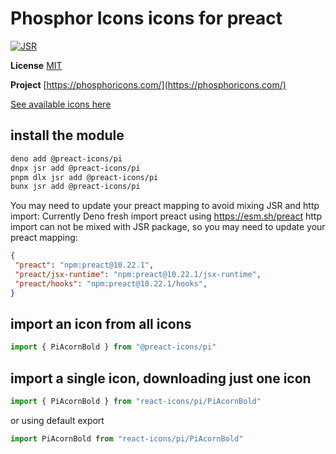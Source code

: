 # Phosphor Icons icons for preact

[![JSR](https://jsr.io/badges/@preact-icons/pi)](https://jsr.io/@preact-icons/pi)

**License** [MIT](https://raw.githubusercontent.com/phosphor-icons/core/main/LICENSE)

**Project** [https://phosphoricons.com/](https://phosphoricons.com/)

[See available icons here](https://react-icons.deno.dev/pi)

## install the module

```bash
deno add @preact-icons/pi
dnpx jsr add @preact-icons/pi
pnpm dlx jsr add @preact-icons/pi
bunx jsr add @preact-icons/pi
```

You may need to update your preact mapping to avoid mixing JSR and http import:
Currently Deno fresh import preact using https://esm.sh/preact http import can not be mixed with JSR package, so you may need to update your preact mapping:
```json
{
 "preact": "npm:preact@10.22.1",
 "preact/jsx-runtime": "npm:preact@10.22.1/jsx-runtime",
 "preact/hooks": "npm:preact@10.22.1/hooks",
}
```

## import an icon from all icons

```ts
import { PiAcornBold } from "@preact-icons/pi"
```

## import a single icon, downloading just one icon

```ts
import { PiAcornBold } from "react-icons/pi/PiAcornBold"
```

or using default export

```ts
import PiAcornBold from "react-icons/pi/PiAcornBold"
```
